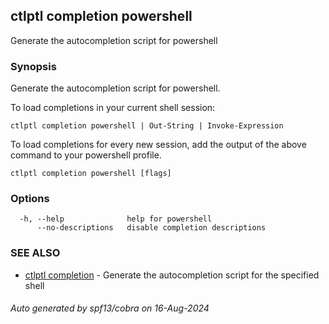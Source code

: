 ## ctlptl completion powershell

Generate the autocompletion script for powershell

### Synopsis

Generate the autocompletion script for powershell.

To load completions in your current shell session:

	ctlptl completion powershell | Out-String | Invoke-Expression

To load completions for every new session, add the output of the above command
to your powershell profile.


```
ctlptl completion powershell [flags]
```

### Options

```
  -h, --help              help for powershell
      --no-descriptions   disable completion descriptions
```

### SEE ALSO

* [ctlptl completion](ctlptl_completion.md)	 - Generate the autocompletion script for the specified shell

###### Auto generated by spf13/cobra on 16-Aug-2024
